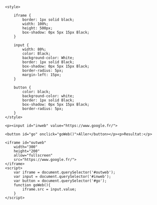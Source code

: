 <body>
	
	<style>
		
		iframe {
		    border: 1px solid black;
		    width: 100%;
		    height: 500px;
		    box-shadow: 0px 5px 15px Black;
		}

		input {
		    width: 80%;
		    color: Black;
		    background-color: White;
		    border: 1px solid Black;
		    box-shadow: 0px 5px 15px Black;
		    border-radius: 5px;
		    margin-left: 15px;
		}

		button {
		    color: black;
		    background-color: white;
		    border: 1px solid Black;
		    box-shadow: 0px 5px 15px Black;
		    border-radius: 5px;
		}
	</style>

	<p><input id="inweb" value="https://www.google.fr/">
   
	<button id="go" onclick="goWeb()">Aller</button></p><p>Resultat:</p>

	<iframe id="outweb"
	    width="300"
	    height="200"
	    allow="fullscreen"
	    src="https://www.google.fr/">
	</iframe>
	<script>
		var iframe = document.querySelector('#outweb');
		var input = document.querySelector('#inweb');
		var button = document.querySelector('#go');
		function goWeb(){
			iframe.src = input.value;
		}
	</script>
</body>
